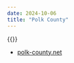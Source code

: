 ```yaml
---
date: 2024-10-06
title: "Polk County"
---
```


{{<divider-title title="General Preparedness and Resources" align="left">}}

- [polk-county.net](https://www.polk-county.net/public-safety/emergency-management/disaster-preparedness/)